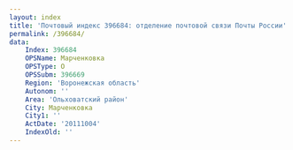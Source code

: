 ```yaml
---
layout: index
title: 'Почтовый индекс 396684: отделение почтовой связи Почты России'
permalink: /396684/
data:
    Index: 396684
    OPSName: Марченковка
    OPSType: О
    OPSSubm: 396669
    Region: 'Воронежская область'
    Autonom: ''
    Area: 'Ольховатский район'
    City: Марченковка
    City1: ''
    ActDate: '20111004'
    IndexOld: ''
---
```


